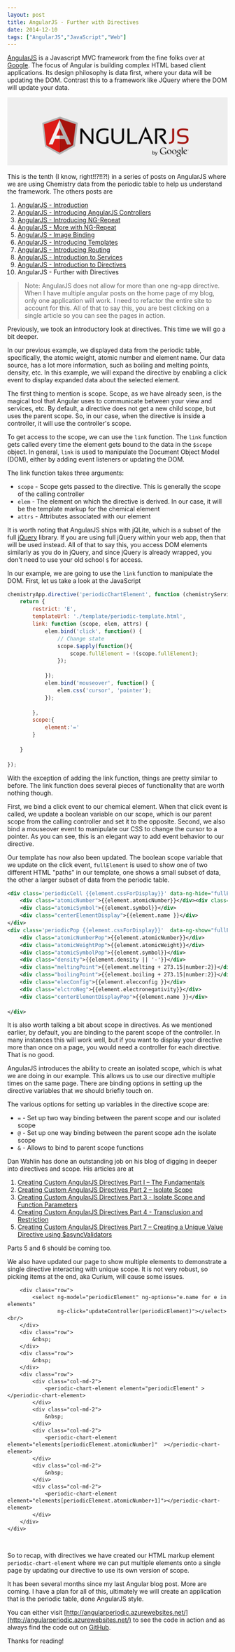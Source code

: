 ```yaml
---
layout: post
title: AngularJS - Further with Directives
date: 2014-12-10
tags: ["AngularJS","JavaScript","Web"]
---
```

 
[AngularJS](http://www.angularjs.org) is a Javascript MVC framework from the fine folks over at
[Google](http://www.google.com). The focus of Angular is building complex
 HTML based client applications. Its design philosophy is data first, where your data will be updating the DOM.
 Contrast this to a framework like JQuery where the DOM will update your data.

![AngularJS Logo](angularLogo.png)

This is the tenth (I know, right!!?!!?!) in a series of posts on AngularJS where we are using Chemistry data from the periodic table
to help us understand the framework. The others posts are

1. [AngularJS - Introduction](http://www.jptacek.com/2013/10/angularjs-introduction/)
2. [AngularJS - Introducing AngularJS Controllers](http://www.jptacek.com/2013/10/introducing-angularjs-controllers/)
3. [AngularJS - Introducing NG-Repeat](http://www.jptacek.com/2013/10/angularjs-introducing-ng-repeat/)
4. [AngularJS - More with NG-Repeat](http://www.jptacek.com/2014/01/angularjs-further-with-ng-repeat/)
5. [AngularJS - Image Binding](http://www.jptacek.com/2014/01/angularjs-lou-reed/)
6. [AngularJS - Introducing Templates](http://www.jptacek.com/2014/02/angularJS-templates/)
7. [AngularJS - Introducing Routing](http://www.jptacek.com/2014/02/angularJS-IntroToRouting/)
8. [AngularJS - Introduction to Services](http://www.jptacek.com/2014/05/angularJS-Intro-To-Services/)
9. [AngularJS - Introduction to Directives](http://www.jptacek.com/2014/06/angularJS-intro-to-directives/)
10. AngularJS - Further with Directives

>Note: AngularJS does not allow for more than one ng-app directive. When I have multiple angular posts on
the home page of my blog, only one application will work. I need to refactor the entire site to account for
this. All of that to say this, you are best clicking on a single article so you can see the pages in action.

Previously, we took an introductory look at directives. This time we will go a bit deeper.

In our previous example, we displayed data from the periodic table, specifically, the atomic weight, atomic number
and element name. Our data source, has a lot more information, such as boiling and melting points, density, etc. In
this example, we will expand the directive by enabling a click event to display expanded data about the selected element.

The first thing to mention is scope. Scope, as we have already seen, is the magical tool that Angular uses to 
communicate between your view and services, etc. By default, a directive does not get a new child scope, but
uses the parent scope. So, in our case, when the directive is inside a controller, it will use the 
controller's scope.

To get access to the scope, we can use the ``link`` function. The ``link`` function gets called every time the 
element gets bound to the data in the ``$scope`` object. In general, ``link`` is used to manipulate the Document
Object Model (DOM),
either by adding event listeners or updating the DOM.

The link function takes three arguments:

* ``scope`` - Scope gets passed to the directive. This is generally the scope of the calling controller
* ``elem`` - The element on which the directive is derived. In our case, it will be the template markup for
the chemical element
* ``attrs`` - Attributes associated with our element

It is worth noting that AngularJS ships with jQLite, which is a subset of the full 
[jQuery](http://jquery.com/) library. If you are using full
jQuery within your web app, then that will be used instead. All of that to say this, you access DOM elements 
similarly as you do in jQuery, and since jQuery is already wrapped, you don't need to use your old school
``$`` for access.

In our example, we are going to use the ``link`` function to manipulate the DOM. First, let us take a look
at the JavaScript

```javascript
chemistryApp.directive('periodicChartElement', function (chemistryService) {;
    return {
        restrict: 'E',
        templateUrl: './template/periodic-template.html',
        link: function (scope, elem, attrs) {
            elem.bind('click', function() {
                // Change state
                scope.$apply(function(){
                    scope.fullElement = !(scope.fullElement);
                });

            });
            elem.bind('mouseover', function() {
                elem.css('cursor', 'pointer');
            });

        },
        scope:{
            element:'='
        }

    }

});
```

With the exception of adding the link function, things are pretty similar to before. The link function does several 
pieces of functionality that are worth nothing though.

First, we bind a click event to our chemical element. When
that click event is called, we update a boolean variable on our scope, which is our parent scope from the calling 
controller and set it to the opposite. Second, we also bind a mouseover event to manipulate our CSS to change the 
 cursor to a pointer. As you can see, this is an elegant way to add event behavior to our directive.
 
Our template has now also been updated. The boolean scope variable that we update on the click event, 
``fullElement`` is used to show one of two different
HTML "paths" in our template, one shows a small subset of data, the other a larger subset of data from the periodic 
table. 

```xml
<div class='periodicCell {{element.cssForDisplay}}' data-ng-hide="fullElement">
    <div class="atomicNumber">{{element.atomicNumber}}</div><div class="atomicWeight">{{element.atomicWeight}}</div>
    <div class="atomicSymbol">{{element.symbol}}</div>
    <div class="centerElementDisplay">{{element.name }}</div>
</div>
<div class='periodicPop {{element.cssForDisplay}}'  data-ng-show="fullElement">
    <div class="atomicNumberPop">{{element.atomicNumber}}</div>
    <div class="atomicWeightPop">{{element.atomicWeight}}</div>
    <div class="atomicSymbolPop">{{element.symbol}}</div>
    <div class="density">{{element.density || '-'}}</div>
    <div class="meltingPoint">{{element.melting + 273.15|number:2}}</div>
    <div class="boilingPoint">{{element.boiling + 273.15|number:2}}</div>
    <div class="elecConfig">{{element.elecconfig }}</div>
    <div class="elctroNeg">{{element.electronegativity}}</div>
    <div class="centerElementDisplayPop">{{element.name }}</div>

</div>
```

It is also worth talking a bit about scope in directives. As we mentioned earlier, by default, you are binding to the parent scope of the controller.
In many instances this will work well, but if you want to display your directive more than once on a page, you would need a 
controller for each directive. That is no good. 

AngularJS introduces the ability to create an isolated scope, which is what we are doing in our example. This allows us
to use our directive multiple times on the same page. There are binding options in setting up the directive variables that we should
briefly touch on.

The various options for
setting up variables in the directive scope are:

* ``=`` - Set up two way binding between the parent scope and our isolated scope
* ``@`` - Set up one way binding between the parent scope adn the isolate scope
* ``&`` - Allows to bind to parent scope functions

Dan Wahlin has done an outstanding job on his blog of digging in deeper into directives and scope. His articles are at

1. [Creating Custom AngularJS Directives Part I – The Fundamentals](http://weblogs.asp.net/dwahlin/creating-custom-angularjs-directives-part-i-the-fundamentals)
2. [Creating Custom AngularJS Directives Part 2 – Isolate Scope](http://weblogs.asp.net/dwahlin/creating-custom-angularjs-directives-part-2-isolate-scope)
3. [Creating Custom AngularJS Directives Part 3 - Isolate Scope and Function Parameters](http://weblogs.asp.net/dwahlin/creating-custom-angularjs-directives-part-3-isolate-scope-and-function-parameters)
4. [Creating Custom AngularJS Directives Part 4 - Transclusion and Restriction](https://weblogs.asp.net/dwahlin/creating-custom-angularjs-directives-part-4-transclusion-and-restriction)
7. [Creating Custom AngularJS Directives Part 7 – Creating a Unique Value Directive using $asyncValidators](https://weblogs.asp.net/dwahlin/creating-custom-angularjs-directives-part-7-%E2%80%93-creating-a-unique-value-directive-using-asyncvalidators)

Parts 5 and 6 should be coming too.

We also have updated our page to show multiple elements to demonstrate a single directive interacting with unique scope. It
is not very robust, so picking items at the end, aka Curium, will cause some issues.

<div id="app" ng-app="chemistryApp">
    <div id="controller" ng-controller="chemistryController">

        <div class="row">
            <select ng-model="periodicElement" ng-options="e.name for e in elements"
                    ng-click="updateController(periodicElement)"></select><br/>
        </div>
        <div class="row">
            &nbsp;
        </div>
        <div class="row">
            &nbsp;
        </div>
        <div class="row">
            <div class="col-md-2">
                <periodic-chart-element element="periodicElement" ></periodic-chart-element>
            </div>
            <div class="col-md-2">
                &nbsp;
            </div>
            <div class="col-md-2">
                <periodic-chart-element element="elements[periodicElement.atomicNumber]"  ></periodic-chart-element>
            </div>
            <div class="col-md-2">
                &nbsp;
            </div>
            <div class="col-md-2">
                <periodic-chart-element element="elements[periodicElement.atomicNumber+1]"></periodic-chart-element>
            </div>
        </div>
    </div>
</div>

<br/>

So to recap, with directives we have created our HTML markup element ``periodic-chart-element`` where we can put multiple elements
onto a single page by updating our directive to use its own version of scope.

It has been several months since my last Angular blog post. More are coming. I have a plan for all of this, ultimately we
will create an application that is the periodic table, done AngularJS style.

You can either visit [http://angularperiodic.azurewebsites.net/](http://angularperiodic.azurewebsites.net/) to see the code in action and
as always find the code out on [GitHub](https://github.com/jptacek/AngularPeriodic).

Thanks for reading!



<script type="text/javascript" src="/2014/12/angularJS-further-with-directives/js/chemistryApp.js"></script>
<script type="text/javascript" src="/2014/12/angularJS-further-with-directives/js/chemistryController.js"></script>
<script type="text/javascript" src="/2014/12/angularJS-further-with-directives/js/chemistryService.js"></script>
<script type="text/javascript" src="/2014/12/angularJS-further-with-directives/js/chemistryDirective.js"></script>


